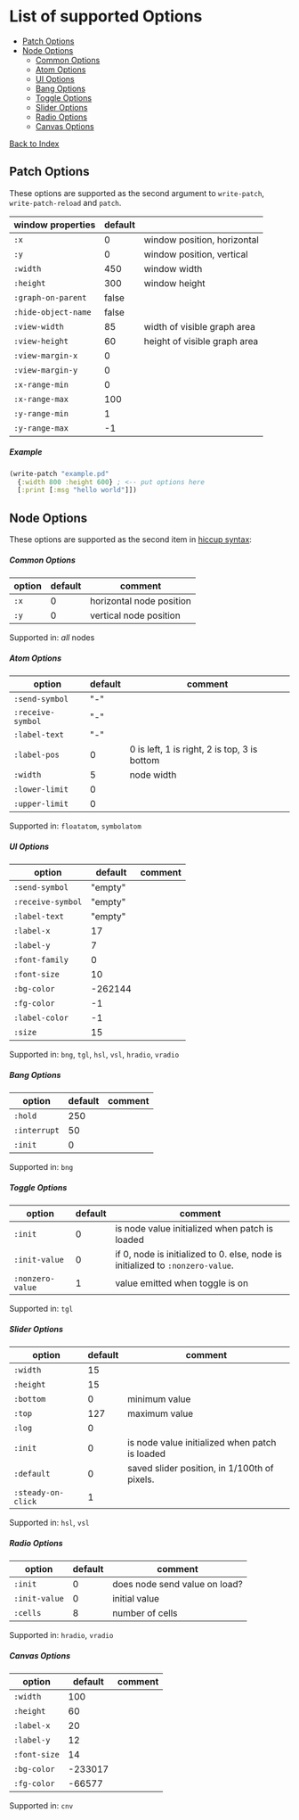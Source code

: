 # List of supported Options

- [Patch Options](#patch-options)
- [Node Options](#node-options)
  - [Common Options](#common-options)
  - [Atom Options](#atom-options)
  - [UI Options](#ui-options)
  - [Bang Options](#bang-options)
  - [Toggle Options](#toggle-options)
  - [Slider Options](#slider-options)
  - [Radio Options](#radio-options)
  - [Canvas Options](#canvas-options)

[Back to Index](index.md)

## Patch Options

These options are supported as the second argument to `write-patch`, `write-patch-reload` and `patch`.

| window properties   | default |                              |
|---------------------|---------|------------------------------|
| `:x`                | 0       | window position, horizontal  |
| `:y`                | 0       | window position, vertical    |
| `:width`            | 450     | window width                 |
| `:height`           | 300     | window height                |
| `:graph-on-parent`  | false   |                              |
| `:hide-object-name` | false   |                              |
| `:view-width`       | 85      | width of visible graph area  |
| `:view-height`      | 60      | height of visible graph area |
| `:view-margin-x`    | 0       |                              |
| `:view-margin-y`    | 0       |                              |
| `:x-range-min`      | 0       |                              |
| `:x-range-max`      | 100     |                              |
| `:y-range-min`      | 1       |                              |
| `:y-range-max`      | -1      |                              |

##### Example

```clojure
(write-patch "example.pd"
  {:width 800 :height 600} ; <-- put options here
  [:print [:msg "hello world"]])
```

## Node Options

These options are supported as the second item in [hiccup syntax](types.md#hiccup):

##### Common Options

| option | default | comment                  |
|--------|---------|--------------------------|
| `:x`   | 0       | horizontal node position |
| `:y`   | 0       | vertical node position   |

Supported in: _all_ nodes

##### Atom Options

| option            | default | comment                                      |
|-------------------|---------|----------------------------------------------|
| `:send-symbol`    | "-"     |                                              |
| `:receive-symbol` | "-"     |                                              |
| `:label-text`     | "-"     |                                              |
| `:label-pos`      | 0       | 0 is left, 1 is right, 2 is top, 3 is bottom |
| `:width`          | 5       | node width                                   |
| `:lower-limit`    | 0       |                                              |
| `:upper-limit`    | 0       |                                              |

Supported in: `floatatom`, `symbolatom`

##### UI Options

| option            | default | comment |
|-------------------|---------|---------|
| `:send-symbol`    | "empty" |         |
| `:receive-symbol` | "empty" |         |
| `:label-text`     | "empty" |         |
| `:label-x`        | 17      |         |
| `:label-y`        | 7       |         |
| `:font-family`    | 0       |         |
| `:font-size`      | 10      |         |
| `:bg-color`       | -262144 |         |
| `:fg-color`       | -1      |         |
| `:label-color`    | -1      |         |
| `:size`           | 15      |         |

Supported in: `bng`, `tgl`, `hsl`, `vsl`, `hradio`, `vradio`

##### Bang Options

| option       | default | comment |
|--------------|---------|---------|
| `:hold`      | 250     |         |
| `:interrupt` | 50      |         |
| `:init`      | 0       |         |

Supported in: `bng`

##### Toggle Options

| option           | default | comment                                                                        |
|------------------|---------|--------------------------------------------------------------------------------|
| `:init`          | 0       | is node value initialized when patch is loaded                                 |
| `:init-value`    | 0       | if 0, node is initialized to 0. else, node is initialized to `:nonzero-value`. |
| `:nonzero-value` | 1       | value emitted when toggle is on                                                |

Supported in: `tgl`

##### Slider Options

| option             | default | comment                                        |
|--------------------|---------|------------------------------------------------|
| `:width`           | 15      |                                                |
| `:height`          | 15      |                                                |
| `:bottom`          | 0       | minimum value                                  |
| `:top`             | 127     | maximum value                                  |
| `:log`             | 0       |                                                |
| `:init`            | 0       | is node value initialized when patch is loaded |
| `:default`         | 0       | saved slider position, in 1/100th of pixels.   |
| `:steady-on-click` | 1       |                                                |

Supported in: `hsl`, `vsl`

##### Radio Options

| option        | default | comment                       |
|---------------|---------|-------------------------------|
| `:init`       | 0       | does node send value on load? |
| `:init-value` | 0       | initial value                 |
| `:cells`      | 8       | number of cells               |

Supported in: `hradio`, `vradio`

##### Canvas Options

| option       | default | comment |
|--------------|---------|---------|
| `:width`     | 100     |         |
| `:height`    | 60      |         |
| `:label-x`   | 20      |         |
| `:label-y`   | 12      |         |
| `:font-size` | 14      |         |
| `:bg-color`  | -233017 |         |
| `:fg-color`  | -66577  |         |

Supported in: `cnv`
